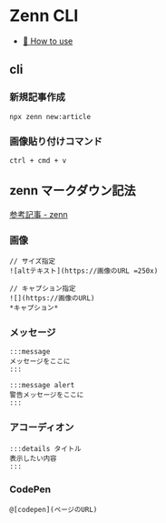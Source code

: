 # Zenn CLI

* [📘 How to use](https://zenn.dev/zenn/articles/zenn-cli-guide)

## cli

### 新規記事作成
```shell
npx zenn new:article
```

### 画像貼り付けコマンド
```
ctrl + cmd + v
```

## zenn マークダウン記法

[参考記事 - zenn](https://zenn.dev/zenn/articles/markdown-guide)

### 画像
```
// サイズ指定
![altテキスト](https://画像のURL =250x)

// キャプション指定
![](https://画像のURL)
*キャプション*
```

### メッセージ
```
:::message
メッセージをここに
:::

:::message alert
警告メッセージをここに
:::
```

### アコーディオン
```
:::details タイトル
表示したい内容
:::
```

### CodePen
```
@[codepen](ページのURL)
```